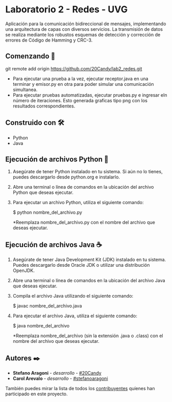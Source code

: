 # Laboratorio 2 - Redes - UVG
Aplicación para la comunicación bidireccional de mensajes, implementando una arquitectura de capas con diversos servicios. La transmisión de datos se realiza mediante los robustos esquemas de detección y corrección de errores de Código de Hamming y CRC-3.


## Comenzando 🚀

git remote add origin https://github.com/20Candy/lab2_redes.git

- Para ejecutar una prueba a la vez, ejecutar receptor.java en una terminar y emisor.py en otra para poder simular una comunicación simultanea. 
- Para ejecutar pruebas automatizadas, ejecutar pruebas.py e ingresar eln  número de iteraciones. Esto generada graficas tipo png con los resultados correspondientes. 

## Construido con 🛠️
- Python
- Java

## Ejecución de archivos Python 🐍
1. Asegúrate de tener Python instalado en tu sistema. Si aún no lo tienes, puedes descargarlo desde python.org e instalarlo.

2. Abre una terminal o línea de comandos en la ubicación del archivo Python que deseas ejecutar.

3. Para ejecutar un archivo Python, utiliza el siguiente comando:

   $ python nombre_del_archivo.py

   *Reemplaza nombre_del_archivo.py con el nombre del archivo que deseas ejecutar.


## Ejecución de archivos Java ☕️
1. Asegúrate de tener Java Development Kit (JDK) instalado en tu sistema. Puedes descargarlo desde Oracle JDK o utilizar una distribución OpenJDK.

2. Abre una terminal o línea de comandos en la ubicación del archivo Java que deseas ejecutar.

3. Compila el archivo Java utilizando el siguiente comando:

   $ javac nombre_del_archivo.java

4. Para ejecutar el archivo Java, utiliza el siguiente comando:

   $ java nombre_del_archivo

   *Reemplaza nombre_del_archivo (sin la extensión .java o .class) con el nombre del archivo que deseas ejecutar.




## Autores ✒️

* **Stefano Aragoni** - *desarrollo* - [#20Candy](https://github.com/20Candy)
* **Carol Arevalo** - *desarrollo* - [#stefanoaragoni](https://github.com/stefanoaragoni)

También puedes mirar la lista de todos los [contribuyentes](https://github.com/20Candy/lab2_redes/graphs/contributors) quíenes han participado en este proyecto. 

